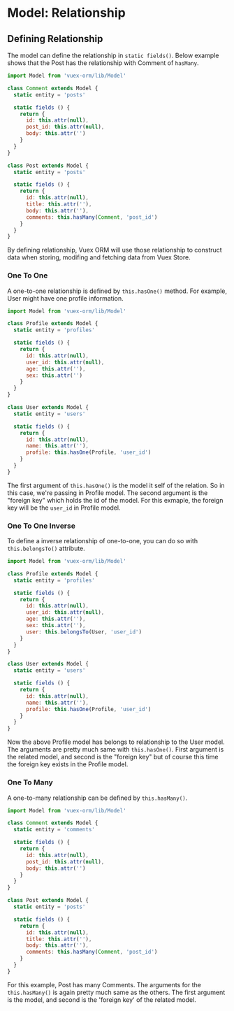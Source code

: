 # Model: Relationship

## Defining Relationship

The model can define the relationship in `static fields()`. Below example shows that the Post has the relationship with Comment of `hasMany`.

```js
import Model from 'vuex-orm/lib/Model'

class Comment extends Model {
  static entity = 'posts'

  static fields () {
    return {
      id: this.attr(null),
      post_id: this.attr(null),
      body: this.attr('')
    }
  }
}

class Post extends Model {
  static entity = 'posts'

  static fields () {
    return {
      id: this.attr(null),
      title: this.attr(''),
      body: this.attr(''),
      comments: this.hasMany(Comment, 'post_id')
    }
  }
}
```

By defining relationship, Vuex ORM will use those relationship to construct data when storing, modifing and fetching data from Vuex Store.

### One To One

A one-to-one relationship is defined by `this.hasOne()` method. For example, User might have one profile information.

```js
import Model from 'vuex-orm/lib/Model'

class Profile extends Model {
  static entity = 'profiles'

  static fields () {
    return {
      id: this.attr(null),
      user_id: this.attr(null),
      age: this.attr(''),
      sex: this.attr('')
    }
  }
}

class User extends Model {
  static entity = 'users'

  static fields () {
    return {
      id: this.attr(null),
      name: this.attr(''),
      profile: this.hasOne(Profile, 'user_id')
    }
  }
}
```

The first argument of `this.hasOne()` is the model it self of the relation. So in this case, we're passing in Profile model. The second argument is the "foreign key" which holds the id of the model. For this exmaple, the foreign key will be the `user_id` in Profile model.

### One To One Inverse

To define a inverse relationship of one-to-one, you can do so with `this.belongsTo()` attribute.

```js
import Model from 'vuex-orm/lib/Model'

class Profile extends Model {
  static entity = 'profiles'

  static fields () {
    return {
      id: this.attr(null),
      user_id: this.attr(null),
      age: this.attr(''),
      sex: this.attr(''),
      user: this.belongsTo(User, 'user_id')
    }
  }
}

class User extends Model {
  static entity = 'users'

  static fields () {
    return {
      id: this.attr(null),
      name: this.attr(''),
      profile: this.hasOne(Profile, 'user_id')
    }
  }
}
```

Now the above Profile model has belongs to relationship to the User model. The arguments are pretty much same with `this.hasOne()`. First argument is the related model, and second is the "foreign key" but of course this time the foreign key exists in the Profile model.

### One To Many

A one-to-many relationship can be defined by `this.hasMany()`.

```js
import Model from 'vuex-orm/lib/Model'

class Comment extends Model {
  static entity = 'comments'

  static fields () {
    return {
      id: this.attr(null),
      post_id: this.attr(null),
      body: this.attr('')
    }
  }
}

class Post extends Model {
  static entity = 'posts'

  static fields () {
    return {
      id: this.attr(null),
      title: this.attr(''),
      body: this.attr(''),
      comments: this.hasMany(Comment, 'post_id')
    }
  }
}
```

For this example, Post has many Comments. The arguments for the `this.hasMany()` is again pretty much same as the others. The first argument is the model, and second is the 'foreign key' of the related model.
